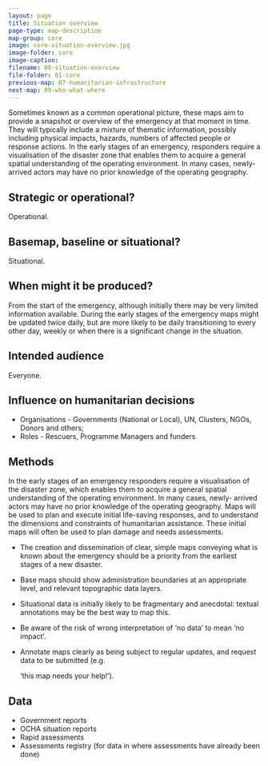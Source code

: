 ```yaml
---
layout: page
title: Situation overview
page-type: map-description
map-group: core
image: core-situation-overview.jpg
image-folder: core
image-caption: 
filename: 08-situation-overview
file-folder: 01-core
previous-map: 07-humanitarian-infrastructure
next-map: 09-who-what-where
---
```



Sometimes known as a common operational picture, these maps aim to provide a snapshot or overview of the emergency at that moment in time. They will typically include a mixture of thematic information, possibly including physical impacts, hazards, numbers of affected people or response actions. In the early stages of an emergency, responders require a visualisation of the disaster zone that enables them to acquire a general spatial understanding of the operating environment. In many cases, newly-arrived actors may have no prior knowledge of the operating geography.

## Strategic or operational?

Operational.

## Basemap, baseline or situational?

Situational.

## When might it be produced?

From the start of the emergency, although initially there may be very limited information available. During the early stages of the emergency maps might be updated twice daily, but are more likely to be daily transitioning to every other day, weekly or when there is a significant change in the situation.

## Intended audience

Everyone.

## Influence on humanitarian decisions

* Organisations - Governments \(National or Local\), UN, Clusters, NGOs, Donors and others;
* Roles - Rescuers, Programme Managers and funders

## Methods

In the early stages of an emergency responders require a visualisation of the disaster zone, which enables them to acquire a general spatial understanding of the operating environment. In many cases, newly- arrived actors may have no prior knowledge of the operating geography. Maps will be used to plan and execute initial life-saving responses, and to understand the dimensions and constraints of humanitarian assistance. These initial maps will often be used to plan damage and needs assessments.

* The creation and dissemination of clear, simple maps conveying what is known about the emergency should be a priority from the earliest stages of a new disaster.
* Base maps should show administration boundaries at an appropriate level, and relevant topographic data layers.
* Situational data is initially likely to be fragmentary and anecdotal: textual annotations may be the best way to map this.
* Be aware of the risk of wrong interpretation of ‘no data’ to mean ‘no impact’.
* Annotate maps clearly as being subject to regular updates, and request data to be submitted \(e.g.

  ‘this map needs your help!’\).

## Data

* Government reports
* OCHA situation reports
* Rapid assessments
* Assessments registry \(for data in where assessments have already been done\)

